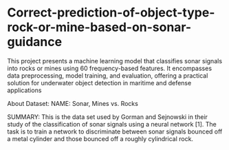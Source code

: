 # Correct-prediction-of-object-type-rock-or-mine-based-on-sonar-guidance
This project presents a machine learning model that classifies sonar signals into rocks or mines using 60 frequency-based features. It encompasses data preprocessing, model training, and evaluation, offering a practical solution for underwater object detection in maritime and defense applications

About Dataset:
NAME: Sonar, Mines vs. Rocks

SUMMARY: This is the data set used by Gorman and Sejnowski in their study
of the classification of sonar signals using a neural network [1]. The
task is to train a network to discriminate between sonar signals bounced
off a metal cylinder and those bounced off a roughly cylindrical rock.
